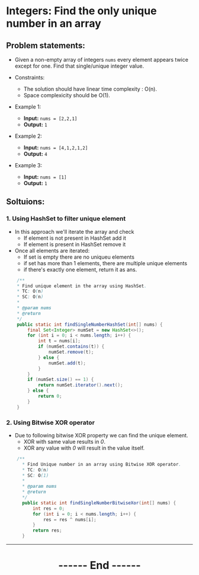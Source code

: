 # Integers: Find the only unique number in an array
## Problem statements:
- Given a non-empty array of integers `nums` every element appears twice except for one. Find that single/unique integer value.
- Constraints:
  - The solution should have linear time complexity : O(n).
  - Space complexicity should be O(1).

- Example 1:
  - **Input:** `nums = [2,2,1]`
  - **Output:** `1`

- Example 2:
  - **Input:** `nums = [4,1,2,1,2]`
  - **Output:** `4`

- Example 3:
  - **Input:** `nums = [1]`
  - **Output:** `1`


## Soltuions:
### 1. Using HashSet to filter unique element
  - In this approach we'll iterate the array and check
    - If element is not present in HashSet add it 
    - If element is present in HashSet remove it 
  - Once all elements are iterated:
    - If set is empty there are no uniqueu elements
    - if set has more than 1 elements, there are multiple unique elements
    - if there's exactly one element, return it as ans.
  ```java
      /**
      * Find unique element in the array using HashSet.
      * TC: O(n)
      * SC: O(n)
      *
      * @param nums
      * @return
      */
      public static int findSingleNumberHashSet(int[] nums) {
          final Set<Integer> numSet = new HashSet<>();
          for (int i = 0; i < nums.length; i++) {
              int t = nums[i];
              if (numSet.contains(t)) {
                  numSet.remove(t);
              } else {
                  numSet.add(t);
              }
          }
          if (numSet.size() == 1) {
              return numSet.iterator().next();
          } else {
              return 0;
          }
      }
  ```


### 2. Using Bitwise XOR operator
  - Due to following bitwise XOR property we can find the unique element.
    - XOR with same value results in *0*.
    - XOR any value with *0* will result in the value itself.
  ```java
      /**
        * Find Unique number in an array using Bitwise XOR operator.
        * TC: O(n)
        * SC: O(1)
        *
        * @param nums
        * @return
        */
        public static int findSingleNumberBitwiseXor(int[] nums) {
            int res = 0;
            for (int i = 0; i < nums.length; i++) {
                res = res ^ nums[i];
            }
            return res;
        }
  ```

---
<center>
<h1> ------ End ------ </h1>
</center>

<!-- HTML styling -->
<style>
table, th, td {
  border: 1px solid black;
  border-collapse: collapse;
}
heading {
  color: blue;
  font-size: 20px;
  }
</style>